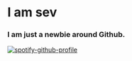 # I am sev 

### I am just a newbie around Github.

[![spotify-github-profile](https://spotify-github-profile.vercel.app/api/view?uid=xetxrjwsylauqx8yeg2tpt2qb&cover_image=true&theme=default&bar_color=290066)](https://github.com/kittinan/spotify-github-profile)
